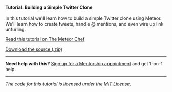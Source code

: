 #### Tutorial: Building a Simple Twitter Clone

In this tutorial we'll learn how to build a simple Twitter clone using Meteor. We'll learn how to create tweets, handle @ mentions, and even wire up link unfurling.

[Read this tutorial on The Meteor Chef](https://themeteorchef.com/tutorials/building-a-simple-twitter-clone)  

[Download the source (.zip)](https://github.com/themeteorchef/building-a-simple-twitter-clone/archive/master.zip)

---

**Need help with this?** [Sign up for a Mentorship appointment](https://themeteorchef.com/mentorship?readme=building-a-simple-twitter-clone) and get 1-on-1 help.

---

_The code for this tutorial is licensed under the [MIT License](http://opensource.org/licenses/MIT)_.
